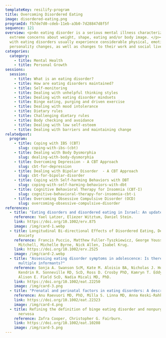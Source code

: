 ```yaml
---
templateKey: resilify-program
title: Overcoming Disordered Eating
image: disordered-eating.png
programId: f57de7d0-cdeb-11eb-a3b0-7d28847d8f5f
sequence: 121
overview: <p>An eating disorder is a serious mental illness characterized by
  extreme concerns about weight, shape, eating and/or body image. </p><p>People
  with eating disorders usually experience considerable physical, emotional and
  personality changes, as well as changes to their work and social lives.</p>
categories:
  category:
    - title: Mental Health
    - title: Personal Growth
sessions:
  session:
    - title: What is an eating disorder?
    - title: How are eating disorders maintained?
    - title: Self-monitoring
    - title: Dealing with unhelpful thinking styles
    - title: Dealing with eating disorder mindsets
    - title: Binge eating, purging and driven exercise
    - title: Dealing with mood intolerance
    - title: Dietary rules
    - title: Challenging dietary rules
    - title: Body checking and avoidance
    - title: Dealing with low self-esteem
    - title: Dealing with barriers and maintaining change
relatedpost:
  program:
    - title: Coping with IBS (CBT)
      slug: coping-with-ibs-(cbt)
    - title: Dealing with Body Dysmorphia
      slug: dealing-with-body-dysmorphia
    - title: Overcoming Depression - A CBT Approach
      slug: cbt-for-depression
    - title: Dealing with Bipolar Disorder  - A CBT Approach
      slug: cbt-for-bipolar-disorder
    - title: Coping with Self-harming Behaviors with DBT
      slug: coping-with-self-harming-behaviors-with-dbt
    - title: Cognitive Behavioral Therapy for Insomnia (CBT-I)
      slug: cognitive-behavioral-therapy-for-insomnia-cbt-i
    - title: Overcoming Obsessive Compulsive Disorder (OCD)
      slug: overcoming-obsessive-compulsive-disorder
references:
  - title: "Eating disorders and disordered eating in Israel: An updated review"
    reference: Yael Latzer, Eliezer Witztum, Daniel Stein.
    link: https://doi.org/10.1002/erv.875
    image: /img/card-1.webp
  - title: Longitudinal Bi-directional Effects of Disordered Eating, Depression and
      Anxiety
    reference: Francis Puccio, Matthew Fuller-Tyszkiewicz, George Youssef, Sarah
      Mitchell, Michelle Byrne, Nick Allen, Isabel Krug.
    link: https://doi.org/10.1002/erv.2525
    image: /img/card-2.webp
  - title: "Assessing eating disorder symptoms in adolescence: Is there a role for
      multiple informants?"
    reference: Sonja A. Swanson ScM, Kate M. Aloisio BA, Nicholas J. Horton ScD,
      Kendrin R. Sonneville RD, ScD, Ross D. Crosby PhD, Kamryn T. Eddy PhD,
      Alison E. Field ScD, Nadia Micali MD, PhD.
    link: https://doi.org/10.1002/eat.22250
    image: /img/card-3.png
  - title: "Prenatal and perinatal factors in eating disorders: A descriptive review"
    reference: Anu Raevuori MD, PhD, Milla S. Linna MD, Anna Keski-Rahkonen MD, PhD, MPH.
    link: https://doi.org/10.1002/eat.22323
    image: /img/card-4.png
  - title: Refining the definition of binge eating disorder and nonpurging bulimia
      nervosa
    reference: Zafra Cooper, Christopher G. Fairburn.
    link: https://doi.org/10.1002/eat.10208
    image: /img/card-5.png
---
```

